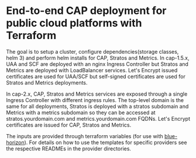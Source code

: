# End-to-end CAP deployment for public cloud platforms with Terraform

The goal is to setup a cluster, configure dependencies(storage classes, helm 3) and perform helm installs for CAP, Stratos and Metrics.
In cap-1.5.x, UAA and SCF are deployed with an nginx Ingress Controller but Stratos and Metrics are deployed with LoadBalancer services. Let's Encrypt issued certificates are used for UAA/SCF but self-signed certificates are used for Stratos and Metrics deployments.

In cap-2.x, CAP, Stratos and Metrics services are exposed through a single Ingress Controller with different ingress rules. The top-level domain is the same for all deployments, Stratos is deployed with a stratos subdomain and Metrics with a metrics subdomain so they can be accessed at stratos.yourdomain.com and metrics.yourdomain.com FQDNs. Let's Encrypt certificates are issued for CAP, Stratos and Metrics.

The inputs are provided  through terraform variables (for use with [blue-horizon](https://github.com/SUSE-Enceladus/blue-horizon)). For details on how to use the templates for specific providers see the respective READMEs in the provider directories.
